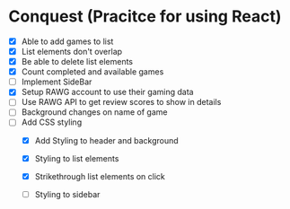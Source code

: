 # Conquest (Pracitce for using React)

- [x] Able to add games to list
- [x] List elements don't overlap
- [x] Be able to delete list elements 
- [x] Count completed and available games 
- [ ] Implement SideBar
- [X] Setup RAWG account to use their gaming data
- [ ] Use RAWG API to get review scores to show in details
- [ ] Background changes on name of game   
- [ ] Add CSS styling
  - [x] Add Styling to header and background
  - [x] Styling to list elements 
  - [x] Strikethrough list elements on click
  - [ ] Styling to sidebar 
        

